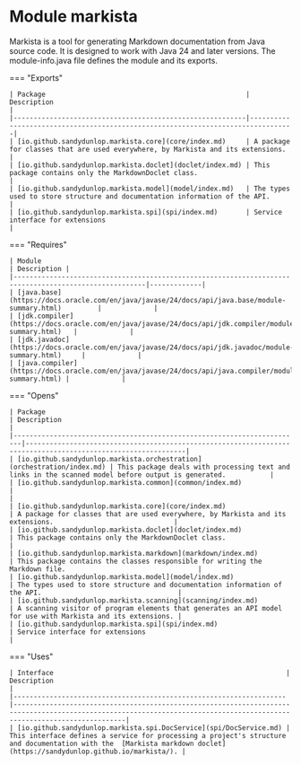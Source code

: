 # Module markista


Markista is a tool for generating Markdown documentation from Java source code.
It is designed to work with Java 24 and later versions.
The module-info.java file defines the module and its exports.

=== "Exports"

    | Package                                                  | Description                                                                     |
    |----------------------------------------------------------|---------------------------------------------------------------------------------|
    | [io.github.sandydunlop.markista.core](core/index.md)     | A package for classes that are used everywhere, by Markista and its extensions. |
    | [io.github.sandydunlop.markista.doclet](doclet/index.md) | This package contains only the MarkdownDoclet class.                            |
    | [io.github.sandydunlop.markista.model](model/index.md)   | The types used to store structure and documentation information of the API.     |
    | [io.github.sandydunlop.markista.spi](spi/index.md)       | Service interface for extensions                                                |


=== "Requires"

    | Module                                                                                                | Description |
    |-------------------------------------------------------------------------------------------------------|-------------|
    | [java.base](https://docs.oracle.com/en/java/javase/24/docs/api/java.base/module-summary.html)         |             |
    | [jdk.compiler](https://docs.oracle.com/en/java/javase/24/docs/api/jdk.compiler/module-summary.html)   |             |
    | [jdk.javadoc](https://docs.oracle.com/en/java/javase/24/docs/api/jdk.javadoc/module-summary.html)     |             |
    | [java.compiler](https://docs.oracle.com/en/java/javase/24/docs/api/java.compiler/module-summary.html) |             |


=== "Opens"

    | Package                                                                | Description                                                                                                  |
    |------------------------------------------------------------------------|--------------------------------------------------------------------------------------------------------------|
    | [io.github.sandydunlop.markista.orchestration](orchestration/index.md) | This package deals with processing text and links in the scanned model before output is generated.           |
    | [io.github.sandydunlop.markista.common](common/index.md)               |                                                                                                              |
    | [io.github.sandydunlop.markista.core](core/index.md)                   | A package for classes that are used everywhere, by Markista and its extensions.                              |
    | [io.github.sandydunlop.markista.doclet](doclet/index.md)               | This package contains only the MarkdownDoclet class.                                                         |
    | [io.github.sandydunlop.markista.markdown](markdown/index.md)           | This package contains the classes responsible for writing the Markdown file.                                 |
    | [io.github.sandydunlop.markista.model](model/index.md)                 | The types used to store structure and documentation information of the API.                                  |
    | [io.github.sandydunlop.markista.scanning](scanning/index.md)           | A scanning visitor of program elements that generates an API model for use with Markista and its extensions. |
    | [io.github.sandydunlop.markista.spi](spi/index.md)                     | Service interface for extensions                                                                             |


=== "Uses"

    | Interface                                                          | Description                                                                                                                                                            |
    |--------------------------------------------------------------------|------------------------------------------------------------------------------------------------------------------------------------------------------------------------|
    | [io.github.sandydunlop.markista.spi.DocService](spi/DocService.md) | This interface defines a service for processing a project's structure and documentation with the  [Markista markdown doclet](https://sandydunlop.github.io/markista/). |


